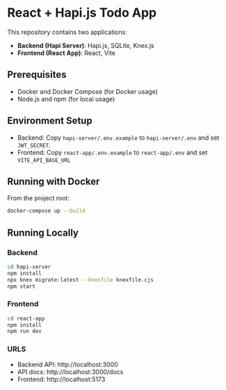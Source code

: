 # React +  Hapi.js Todo App

This repository contains two applications:

- **Backend (Hapi Server)**: Hapi.js, SQLite, Knex.js
- **Frontend (React App)**: React, Vite

## Prerequisites
- Docker and Docker Compose (for Docker usage)
- Node.js and npm (for local usage)

## Environment Setup
- Backend: Copy `hapi-server/.env.example` to `hapi-server/.env` and set `JWT_SECRET`.
- Frontend: Copy `react-app/.env.example` to `react-app/.env` and set `VITE_API_BASE_URL`

## Running with Docker
From the project root:
```bash
docker-compose up --build
```
## Running Locally
### Backend
```bash
cd hapi-server
npm install
npx knex migrate:latest --knexfile knexfile.cjs
npm start
```

### Frontend
```bash
cd react-app
npm install
npm run dev
```

### URLS

- Backend API: http://localhost:3000
- API docs:   http://localhost:3000/docs
- Frontend:   http://localhost:5173